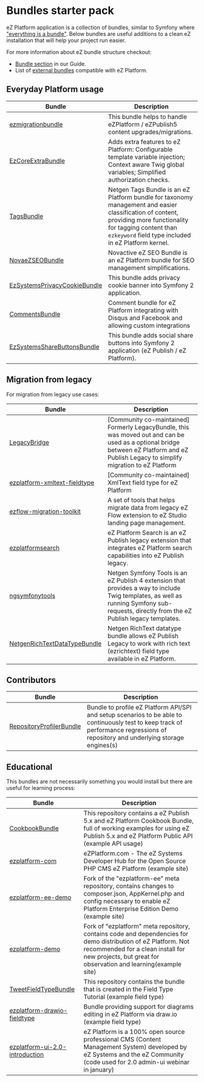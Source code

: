 # Bundles starter pack

eZ Platform application is a collection of bundles, similar to Symfony where ["everything is a bundle"](http://symfony.com/doc/current/book/bundles.html). Below bundles are useful additions to a clean eZ installation that will help your project run easier.

For more information about eZ bundle structure checkout:
- [Bundle section](../guide/bundles.md) in our Guide.
- List of [external bundles](https://ezplatform.com/Bundles) compatible with eZ Platform.

## Everyday Platform usage

|Bundle|Description|
|------|-----------|
|[ezmigrationbundle](https://github.com/kaliop-uk/ezmigrationbundle)|This bundle helps to handle eZPlatform / eZPublish5 content upgrades/migrations.|
|[EzCoreExtraBundle](https://github.com/lolautruche/EzCoreExtraBundle)|Adds extra features to eZ Platform: Configurable template variable injection; Context aware Twig global variables; Simplified authorization checks.|
|[TagsBundle](https://github.com/netgen/TagsBundle)|Netgen Tags Bundle is an eZ Platform bundle for taxonomy management and easier classification of content, providing more functionality for tagging content than `ezkeyword` field type included in eZ Platform kernel.|
|[NovaeZSEOBundle](https://github.com/Novactive/NovaeZSEOBundle)|Novactive eZ SEO Bundle is an eZ Platform bundle for SEO management simplifications.|
|[EzSystemsPrivacyCookieBundle](https://github.com/ezsystems/EzSystemsPrivacyCookieBundle)|This bundle adds privacy cookie banner into Symfony 2 application.|
|[CommentsBundle](https://github.com/ezsystems/CommentsBundle)|Comment bundle for eZ Platform integrating with Disqus and Facebook and allowing custom integrations|
|[EzSystemsShareButtonsBundle](https://github.com/ezsystems/EzSystemsShareButtonsBundle)|This bundle adds social share buttons into Symfony 2 application (eZ Publish / eZ Platform).|

## Migration from legacy

For migration from legacy use cases:

|Bundle|Description|
|------|-----------|
|[LegacyBridge](https://github.com/ezsystems/LegacyBridge)|[Community co-maintained] Formerly LegacyBundle, this was moved out and can be used as a optional bridge between eZ Platform and eZ Publish Legacy to simplify migration to eZ Platform|
|[ezplatform-xmltext-fieldtype](https://github.com/ezsystems/ezplatform-xmltext-fieldtype)|[Community co-maintained] XmlText field type for eZ Platform|
|[ezflow-migration-toolkit](https://github.com/ezsystems/ezflow-migration-toolkit)|A set of tools that helps migrate data from legacy eZ Flow extension to eZ Studio landing page management.|
|[ezplatformsearch](https://github.com/netgen/ezplatformsearch)|eZ Platform Search is an eZ Publish legacy extension that integrates eZ Platform search capabilities into eZ Publish legacy.|
|[ngsymfonytools](https://github.com/netgen/ngsymfonytools)|Netgen Symfony Tools is an eZ Publish 4 extension that provides a way to include Twig templates, as well as running Symfony sub-requests, directly from the eZ Publish legacy templates.|
|[NetgenRichTextDataTypeBundle](https://github.com/netgen/NetgenRichTextDataTypeBundle)|Netgen RichText datatype bundle allows eZ Publish Legacy to work with rich text (ezrichtext) field type available in eZ Platform.|

## Contributors

|Bundle|Description|
|------|-----------|
|[RepositoryProfilerBundle](https://github.com/ezsystems/RepositoryProfilerBundle)|Bundle to profile eZ Platform API/SPI and setup scenarios to be able to continuously test to keep track of performance regressions of repository and underlying storage engines(s)|

## Educational

This bundles are not necessarily something you would install but there are useful for learning process:

|Bundle|Description|
|------|-----------|
|[CookbookBundle](https://github.com/ezsystems/CookbookBundle)|This repository contains a eZ Publish 5.x and eZ Platform Cookbook Bundle, full of working examples for using eZ Publish 5.x and eZ Platform Public API (example API usage)|
|[ezplatform-com](https://github.com/ezsystems/ezplatform-com)|eZPlatform.com - The eZ Systems Developer Hub for the Open Source PHP CMS eZ Platform (example site)|
|[ezplatform-ee-demo](https://github.com/ezsystems/ezplatform-ee-demo)|Fork of the "ezplatform-ee" meta repository, contains changes to composer.json, AppKernel.php and config necessary to enable eZ Platform Enterprise Edition Demo (example site)|
|[ezplatform-demo](https://github.com/ezsystems/ezplatform-demo)|Fork of "ezplatform" meta repository, contains code and dependencies for demo distribution of eZ Platform. Not recommended for a clean install for new projects, but great for observation and learning(example site)|
|[TweetFieldTypeBundle](https://github.com/ezsystems/TweetFieldTypeBundle)|This repository contains the bundle that is created in the Field Type Tutorial (example field type)|
|[ezplatform-drawio-fieldtype](https://github.com/ezsystems/ezplatform-drawio-fieldtype)| Bundle providing support for diagrams editing in eZ Platform via draw.io (example field type)|
|[ezplatform-ui-2.0-introduction](https://github.com/ezsystems/ezplatform-ui-2.0-introduction)|eZ Platform is a 100% open source professional CMS (Content Management System) developed by eZ Systems and the eZ Community (code used for 2.0 admin-ui webinar in january)|
